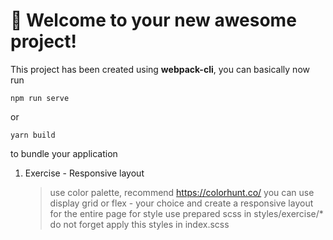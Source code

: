 # 🚀 Welcome to your new awesome project!

This project has been created using **webpack-cli**, you can basically now run

```
npm run serve
```

or

```
yarn build
```

to bundle your application

1. Exercise - Responsive layout
   > use color palette, recommend https://colorhunt.co/
   > you can use display grid or flex - your choice and create a responsive layout for the entire page
   > for style use prepared scss in styles/exercise/\*
   > do not forget apply this styles in index.scss
